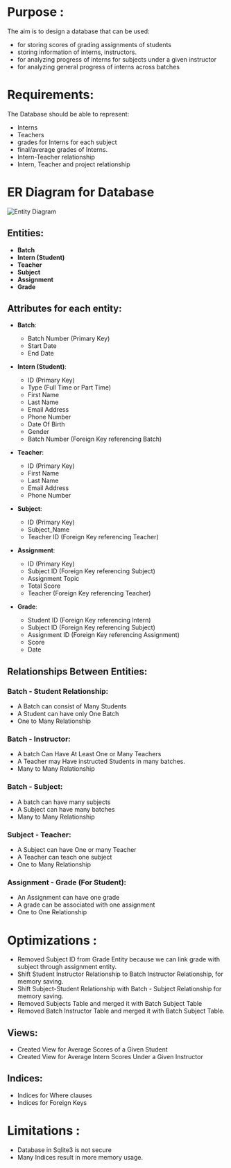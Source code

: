 # Purpose :
 The aim is to design a database that can be used:
 * for storing scores of grading assignments of students
 * storing information of interns, instructors.
 * for analyzing progress of interns for subjects under a given instructor
 * for analyzing general progress of interns across batches

# Requirements:

The Database should be able to represent:
- Interns
- Teachers
- grades for Interns for each subject
- final/average grades of Interns.
- Intern-Teacher relationship
- Intern, Teacher and project relationship



# ER Diagram for Database
![Entity Diagram](ER-Diagram.png)
## Entities:

- **Batch**
- **Intern (Student)**
- **Teacher**
- **Subject**
- **Assignment**
- **Grade**


## Attributes for each entity:


- **Batch**:
   - Batch Number (Primary Key)
   - Start Date
   - End Date

- **Intern (Student)**:
   - ID (Primary Key)
   - Type (Full Time or Part Time)
   - First Name
   - Last Name
   - Email Address
   - Phone Number
   - Date Of Birth
   - Gender
   - Batch Number (Foreign Key referencing Batch)

- **Teacher**:
   - ID (Primary Key)
   - First Name
   - Last Name
   - Email Address
   - Phone Number

- **Subject**:
   - ID (Primary Key)
   - Subject_Name
   - Teacher ID (Foreign Key referencing Teacher)

- **Assignment**:
   - ID (Primary Key)
   - Subject ID (Foreign Key referencing Subject)
   - Assignment Topic
   - Total Score
   - Teacher (Foreign Key referencing Teacher)

- **Grade**:
   - Student ID (Foreign Key referencing Intern)
   - Subject ID (Foreign Key referencing Subject)
   - Assignment ID (Foreign Key referencing Assignment)
   - Score
   - Date

## Relationships Between Entities:

### Batch - Student Relationship:
* A Batch can consist of Many Students
* A Student can have only One Batch
* One to Many Relationship

<!-- ### Student - Teacher:
* A Student Can Have At Least One or Many Teachers
* A Teacher Can Have Many Students
* Many to Many Relationship -->

### Batch - Instructor:
* A batch Can Have At Least One or Many Teachers
* A Teacher may Have instructed Students in many batches.
* Many to Many Relationship

<!-- ### Student - Subject:
* A student can have many students
* A Subject can have many students
* Many to Many Relationship -->
### Batch - Subject:
* A batch can have many subjects
* A Subject can have many batches
* Many to Many Relationship

### Subject - Teacher:
* A Subject can have One or many Teacher
* A Teacher can teach one subject
* One to Many Relationship


### Assignment - Grade (For Student):
* An Assignment can have one grade
* A grade can be associated with one assignment
* One to One Relationship


# Optimizations :
- Removed Subject ID from Grade Entity because we can link grade with subject through assignment entity.
- Shift Student Instructor Relationship to Batch Instructor Relationship, for memory saving.
- Shift Subject-Student Relationship with Batch - Subject Relationship for memory saving.
- Removed Subjects Table and merged it with Batch Subject Table
- Removed Batch Instructor Table and merged it with Batch Subject Table.

## Views:
- Created View for Average Scores of a Given Student
- Created View for Average Intern Scores Under a Given Instructor

## Indices:
- Indices for Where clauses
- Indices for Foreign Keys

# Limitations :
- Database in Sqlite3 is not secure
- Many Indices result in more memory usage.